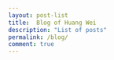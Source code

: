 ```yaml
---
layout: post-list
title:  Blog of Huang Wei
description: "List of posts"
permalink: /blog/
comment: true
---
```


